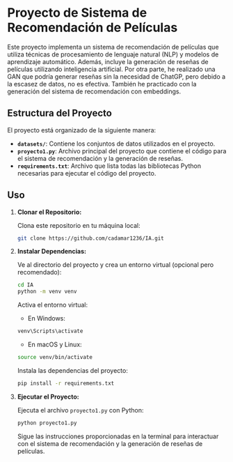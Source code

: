 # Proyecto de Sistema de Recomendación de Películas

Este proyecto implementa un sistema de recomendación de películas que utiliza técnicas de procesamiento de lenguaje natural (NLP) y modelos de aprendizaje automático. Además, incluye la generación de reseñas de películas utilizando inteligencia artificial.
Por otra parte, he realizado una GAN que podría generar reseñas sin la necesidad de ChatGP, pero debido a la escasez de datos, no es efectiva.
También he practicado con la generación del sistema de recomendación con embeddings.

## Estructura del Proyecto

El proyecto está organizado de la siguiente manera:

- **`datasets/`**: Contiene los conjuntos de datos utilizados en el proyecto.
- **`proyecto1.py`**: Archivo principal del proyecto que contiene el código para el sistema de recomendación y la generación de reseñas.
- **`requirements.txt`**: Archivo que lista todas las bibliotecas Python necesarias para ejecutar el código del proyecto.

## Uso

1. **Clonar el Repositorio:**

    Clona este repositorio en tu máquina local:

    ```bash
    git clone https://github.com/cadamar1236/IA.git
    ```

2. **Instalar Dependencias:**

    Ve al directorio del proyecto y crea un entorno virtual (opcional pero recomendado):

    ```bash
    cd IA
    python -m venv venv
    ```

    Activa el entorno virtual:

    - En Windows:

    ```bash
    venv\Scripts\activate
    ```

    - En macOS y Linux:

    ```bash
    source venv/bin/activate
    ```

    Instala las dependencias del proyecto:

    ```bash
    pip install -r requirements.txt
    ```

3. **Ejecutar el Proyecto:**

    Ejecuta el archivo `proyecto1.py` con Python:

    ```bash
    python proyecto1.py
    ```

    Sigue las instrucciones proporcionadas en la terminal para interactuar con el sistema de recomendación y la generación de reseñas de películas.

